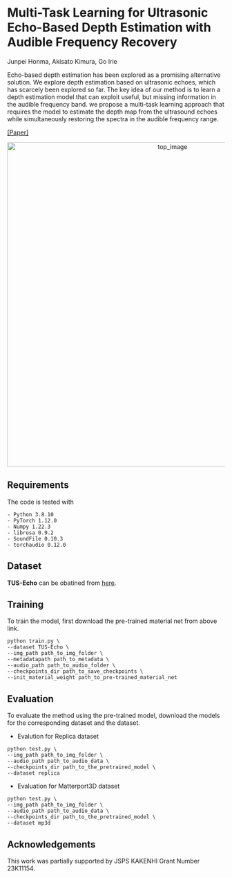 # Multi-Task Learning for Ultrasonic Echo-Based Depth Estimation with Audible Frequency Recovery

Junpei Honma, Akisato Kimura, Go Irie

Echo-based depth estimation has been explored as a promising alternative solution.
We explore depth estimation based on ultrasonic echoes, which has scarcely been explored so far. 
The key idea of our method is to learn a depth estimation model that can exploit useful, but missing information in the audible frequency band.
we propose a multi-task learning approach that requires the model to estimate the depth map from the ultrasound echoes while simultaneously restoring the spectra in the audible frequency range.

[[Paper]](https://arxiv.org/pdf/2409.03336)

<p align="center"><img width="750" alt="top_image" src="https://github.com/user-attachments/assets/555baa15-8845-4f37-a0ca-c78b9c324f94"></p>

## Requirements
The code is tested with
``` 
- Python 3.8.10
- PyTorch 1.12.0
- Numpy 1.22.3
- librosa 0.9.2
- SoundFile 0.10.3
- torchaudio 0.12.0
```

## Dataset

**TUS-Echo** can be obatined from [here](https://github.com/junpeihonma/TUS-Echo). 

## Training

To train the model, first download the pre-trained material net from above link. 
```
python train.py \
--dataset TUS-Echo \
--img_path path_to_img_folder \
--metadatapath path_to_metadata \
--audio_path path_to_audio_folder \
--checkpoints_dir path_to_save_checkpoints \
--init_material_weight path_to_pre-trained_material_net
```
## Evaluation 

To evaluate the method using the pre-trained model, download the models for the corresponding dataset and the dataset.
- Evalution for Replica dataset
```
python test.py \
--img_path path_to_img_folder \
--audio_path path_to_audio_data \
--checkpoints_dir path_to_the_pretrained_model \
--dataset replica
```
- Evaluation for Matterport3D dataset
```
python test.py \
--img_path path_to_img_folder \
--audio_path path_to_audio_data \
--checkpoints_dir path_to_the_pretrained_model \
--dataset mp3d
```

## Acknowledgements
This work was partially supported by JSPS KAKENHI Grant Number 23K11154.

